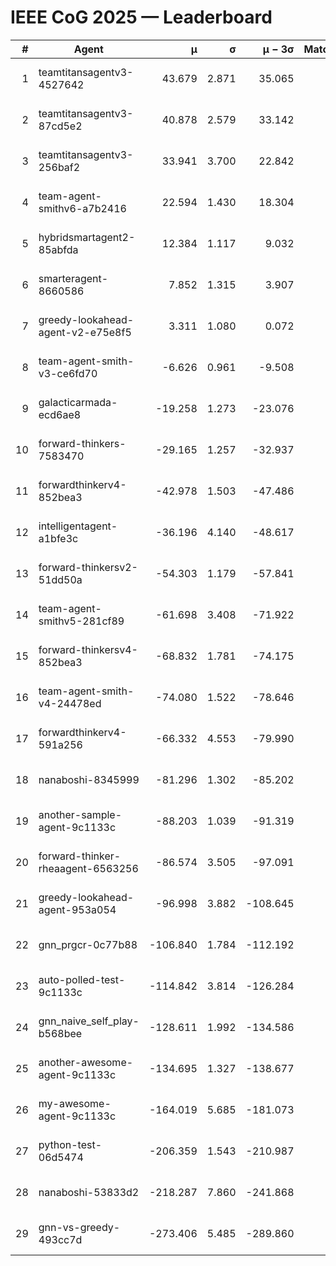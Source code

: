 # IEEE CoG 2025 — Leaderboard

| # | Agent | μ | σ | μ − 3σ | Matches | Updated |
|---:|---|---:|---:|---:|---:|---|
| 1 | teamtitansagentv3-4527642 | 43.679 | 2.871 | 35.065 | 400 | 2025-08-17 13:06 |
| 2 | teamtitansagentv3-87cd5e2 | 40.878 | 2.579 | 33.142 | 380 | 2025-08-17 13:06 |
| 3 | teamtitansagentv3-256baf2 | 33.941 | 3.700 | 22.842 | 320 | 2025-08-17 13:06 |
| 4 | team-agent-smithv6-a7b2416 | 22.594 | 1.430 | 18.304 | 500 | 2025-08-17 13:06 |
| 5 | hybridsmartagent2-85abfda | 12.384 | 1.117 | 9.032 | 398 | 2025-08-17 13:06 |
| 6 | smarteragent-8660586 | 7.852 | 1.315 | 3.907 | 251 | 2025-08-17 13:06 |
| 7 | greedy-lookahead-agent-v2-e75e8f5 | 3.311 | 1.080 | 0.072 | 480 | 2025-08-17 13:06 |
| 8 | team-agent-smith-v3-ce6fd70 | -6.626 | 0.961 | -9.508 | 440 | 2025-08-17 13:06 |
| 9 | galacticarmada-ecd6ae8 | -19.258 | 1.273 | -23.076 | 380 | 2025-08-17 13:06 |
| 10 | forward-thinkers-7583470 | -29.165 | 1.257 | -32.937 | 240 | 2025-08-17 13:06 |
| 11 | forwardthinkerv4-852bea3 | -42.978 | 1.503 | -47.486 | 392 | 2025-08-17 13:06 |
| 12 | intelligentagent-a1bfe3c | -36.196 | 4.140 | -48.617 | 334 | 2025-08-17 13:06 |
| 13 | forward-thinkersv2-51dd50a | -54.303 | 1.179 | -57.841 | 480 | 2025-08-17 13:06 |
| 14 | team-agent-smithv5-281cf89 | -61.698 | 3.408 | -71.922 | 340 | 2025-08-17 13:06 |
| 15 | forward-thinkersv4-852bea3 | -68.832 | 1.781 | -74.175 | 257 | 2025-08-17 13:06 |
| 16 | team-agent-smith-v4-24478ed | -74.080 | 1.522 | -78.646 | 420 | 2025-08-17 13:06 |
| 17 | forwardthinkerv4-591a256 | -66.332 | 4.553 | -79.990 | 390 | 2025-08-17 13:06 |
| 18 | nanaboshi-8345999 | -81.296 | 1.302 | -85.202 | 300 | 2025-08-17 13:06 |
| 19 | another-sample-agent-9c1133c | -88.203 | 1.039 | -91.319 | 320 | 2025-08-17 13:06 |
| 20 | forward-thinker-rheaagent-6563256 | -86.574 | 3.505 | -97.091 | 260 | 2025-08-17 13:06 |
| 21 | greedy-lookahead-agent-953a054 | -96.998 | 3.882 | -108.645 | 400 | 2025-08-17 13:06 |
| 22 | gnn_prgcr-0c77b88 | -106.840 | 1.784 | -112.192 | 500 | 2025-08-17 13:06 |
| 23 | auto-polled-test-9c1133c | -114.842 | 3.814 | -126.284 | 220 | 2025-08-17 13:06 |
| 24 | gnn_naive_self_play-b568bee | -128.611 | 1.992 | -134.586 | 380 | 2025-08-17 13:06 |
| 25 | another-awesome-agent-9c1133c | -134.695 | 1.327 | -138.677 | 420 | 2025-08-17 13:06 |
| 26 | my-awesome-agent-9c1133c | -164.019 | 5.685 | -181.073 | 520 | 2025-08-17 13:06 |
| 27 | python-test-06d5474 | -206.359 | 1.543 | -210.987 | 340 | 2025-08-17 13:06 |
| 28 | nanaboshi-53833d2 | -218.287 | 7.860 | -241.868 | 360 | 2025-08-17 13:06 |
| 29 | gnn-vs-greedy-493cc7d | -273.406 | 5.485 | -289.860 | 300 | 2025-08-17 13:06 |
